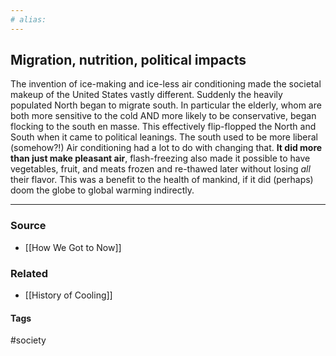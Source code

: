 ```yaml
---
# alias:
---
```


## Migration, nutrition, political impacts

The invention of ice-making and ice-less air conditioning made the societal makeup of the United States vastly different. Suddenly the heavily populated North began to migrate south. In particular the elderly, whom are both more sensitive to the cold AND more likely to be conservative, began flocking to the south en masse. This effectively flip-flopped the North and South when it came to political leanings. The south used to be more liberal (somehow?!) Air conditioning had a lot to do with changing that. **It did more than just make pleasant air**, flash-freezing also made it possible to have vegetables, fruit, and meats frozen and re-thawed later without losing _all_ their flavor. This was a benefit to the health of mankind, if it did (perhaps) doom the globe to global warming indirectly.

---
### Source
- [[How We Got to Now]]

### Related
- [[History of Cooling]]

#### Tags
#society 